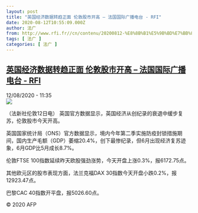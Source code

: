 ```yaml
---
layout: post
title: "英国经济数据转趋正面 伦敦股市开高 – 法国国际广播电台 - RFI"
date: 2020-08-12T10:55:09.000Z
author: 法广
from: http://www.rfi.fr//cn/contenu/20200812-%E8%8B%B1%E5%9B%BD%E7%BB%8F%E6%B5%8E%E6%95%B0%E6%8D%AE%E8%BD%AC%E8%B6%8B%E6%AD%A3%E9%9D%A2-%E4%BC%A6%E6%95%A6%E8%82%A1%E5%B8%82%E5%BC%80%E9%AB%98
tags: [ 法广 ]
categories: [ 法广 ]
---
```

<!--1597229709000-->
[英国经济数据转趋正面 伦敦股市开高 – 法国国际广播电台 - RFI](http://www.rfi.fr//cn/contenu/20200812-%E8%8B%B1%E5%9B%BD%E7%BB%8F%E6%B5%8E%E6%95%B0%E6%8D%AE%E8%BD%AC%E8%B6%8B%E6%AD%A3%E9%9D%A2-%E4%BC%A6%E6%95%A6%E8%82%A1%E5%B8%82%E5%BC%80%E9%AB%98)
------

<div>
<div>12/08/2020 - 11:35</div><img src="https://s.rfi.fr/media/display/fcdfbb3a-dc82-11ea-beba-005056a964fe/w:310/p:16x9/eco0008b.200812173504.jpg"><div class="t-content__body u-clearfix"><div class="m-interstitial"></div><p>（法新社伦敦12日电）    英国官方数据显示，英国经济从创纪录的衰退中缓步复苏，伦敦股市今天开高。</p><p>    英国国家统计局（ONS）官方数据显示，境内今年第二季实施防疫封锁措施期间，国内生产毛额（GDP）萎缩20.4%，创下最惨纪录，但6月出现经济复苏迹象，6月GDP比5月成长8.7%。</p><p>    伦敦FTSE 100指数延续昨天欧股强劲涨势，今天开盘上涨0.3%，报6172.75点。</p><p>    其他欧元区的股市表现方面，法兰克福DAX 30指数今天开盘小跌0.2%，报12923.47点。</p><p>    巴黎CAC 40指数开平盘，报5026.60点。</p><p class="t-copyright">© 2020 AFP</p>        </div>
</div>
